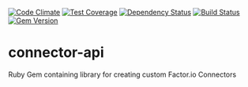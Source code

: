 [![Code Climate](https://codeclimate.com/github/factor-io/connector-api/badges/gpa.svg)](https://codeclimate.com/github/factor-io/connector-api)
[![Test Coverage](https://codeclimate.com/github/factor-io/connector-api/badges/coverage.svg)](https://codeclimate.com/github/factor-io/connector-api)
[![Dependency Status](https://gemnasium.com/factor-io/connector-api.svg)](https://gemnasium.com/factor-io/connector-api)
[![Build Status](https://travis-ci.org/factor-io/connector-api.svg)](https://travis-ci.org/factor-io/connector-api)
[![Gem Version](https://badge.fury.io/rb/factor-connector-api.svg)](http://badge.fury.io/rb/factor-connector-api)

connector-api
=============

Ruby Gem containing library for creating custom Factor.io Connectors

